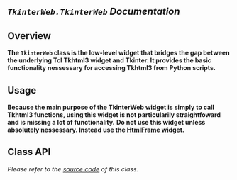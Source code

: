 ## *`TkinterWeb.TkinterWeb` Documentation*

## Overview
**The `TkinterWeb` class is the low-level widget that bridges the gap between the underlying Tcl Tkhtml3 widget and Tkinter. It provides the basic functionality nessessary for accessing Tkhtml3 from Python scripts.**

## Usage
**Because the main purpose of the TkinterWeb widget is simply to call Tkhtml3 functions, using this widget is not particularily straightfoward and is missing a lot of functionality.**
**Do not use this widget unless absolutely nessessary. Instead use the [HtmlFrame widget](HTMLFRAME.md).**

## Class API
*Please refer to the [source code](../bindings.py) of this class.*

